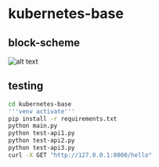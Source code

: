 # kubernetes-base

## block-scheme
![alt text](https://i124.fastpic.org/big/2024/1120/fc/2b098ed697d53ca8fc39c5972aac9efc.png)

## testing

```sh
cd kubernetes-base
'''venv activate'''
pip install -r requirements.txt
python main.py
python test-api1.py
python test-api2.py
python test-api3.py
curl -X GET "http://127.0.0.1:8000/hello"
```





